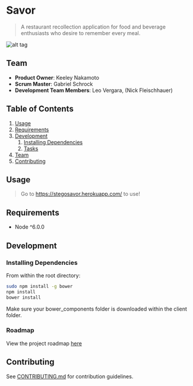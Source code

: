 # Savor

> A restaurant recollection application for food and beverage enthusiasts who desire to remember every meal.

![alt tag](https://flic.kr/p/JUQFo7)

## Team

  - __Product Owner__: Keeley Nakamoto
  - __Scrum Master__: Gabriel Schrock
  - __Development Team Members__: Leo Vergara, (Nick Fleischhauer)

## Table of Contents

1. [Usage](#Usage)
1. [Requirements](#requirements)
1. [Development](#development)
    1. [Installing Dependencies](#installing-dependencies)
    1. [Tasks](#tasks)
1. [Team](#team)
1. [Contributing](#contributing)

## Usage

> Go to https://stegosavor.herokuapp.com/ to use!

## Requirements

- Node ^6.0.0

## Development

### Installing Dependencies

From within the root directory:

```sh
sudo npm install -g bower
npm install
bower install
```
Make sure your bower_components folder is downloaded within the client folder.

### Roadmap

View the project roadmap [here](https://github.com/stegosaurs/stegosaurus-savor/issues)


## Contributing

See [CONTRIBUTING.md](CONTRIBUTING.md) for contribution guidelines.
